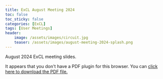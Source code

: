 ```yaml
---
title: ExCL August Meeting 2024
toc: false
toc_sticky: false
categories: [ExCL]
tags: [User Meetings]
header:
    image: /assets/images/circuit.jpg
    teaser: /assets/images/august-meeting-2024-splash.png
---
```


August 2024 ExCL meeting slides.

<object data='{% link /assets/presentations/2024-08-august-excl-meeting.pdf %}' type='application/pdf' width='560' height='700'><p>It appears that you don't have a PDF plugin for this browser. You can <a href='{% link /assets/presentations/2024-08-august-excl-meeting.pdf %}'>click here to download the PDF file.</a></p></object>

